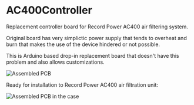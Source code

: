 # AC400Controller
Replacement controller board for Record Power AC400 air filtering system.

Original board has very simplictic power supply that tends to overheat and burn that makes the use of the device hindered or not possible.

This is Arduino based drop-in replacement board that doesn't have this problem and also allows customizations.

![Assembled PCB](https://github.com/thikone/AC400Controller/blob/4cbf95d95334eb8950539fc47dbb31bb6bd63e37/Pictures/Assembled%20PCB%202.jpg "Assembled PCB")

Ready for installation to Record Power AC400 air filtration unit:

![Assembled PCB in the case](https://github.com/thikone/AC400Controller/blob/c241d6417647482133be38830b8f9bde76ba4821/Pictures/Assembled%20PCB%20inside%20case.jpg "Assembled PCB in 3D printed case")
